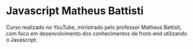 # Javascript Matheus Battisti
Curso realizado no YouTube, ministrado pelo professor Matheus Battisti, com foco em desenvolvimento dos conhecimentos de front-end utilizando o Javascript.
